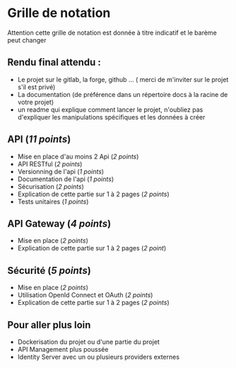 # Grille de notation 

Attention cette grille de notation est donnée à titre indicatif et le barème peut changer 

## Rendu final attendu :

- Le projet sur le gitlab, la forge, github ... ( merci de m'inviter sur le projet s'il est privé)
- La documentation (de préférence dans un répertoire docs à la racine de votre projet)
- un readme qui explique comment lancer le projet, n'oubliez pas d'expliquer les manipulations spécifiques et les données à créer

## API (*11 points*)

- Mise en place d'au moins 2 Api (*2 points*)
- API RESTful (*2 points*)
- Versionning de l'api (*1 points*)
- Documentation de l'api (*1 points*)
- Sécurisation (*2 points*)
- Explication de cette partie sur 1 à 2 pages (*2 points*)
- Tests unitaires (*1 points*)

## API Gateway (*4 points*)

- Mise en place (*2 points*)
- Explication de cette partie sur 1 à 2 pages (*2 point*)

## Sécurité (*5 points*)

- Mise en place (*2 points*)
- Utilisation OpenId Connect et OAuth (*2 points*)
- Explication de cette partie sur 1 à 2 pages (*2 points*)

## Pour aller plus loin 

- Dockerisation du projet ou d'une partie du projet 
- API Management plus poussée 
- Identity Server avec un ou plusieurs providers externes 
